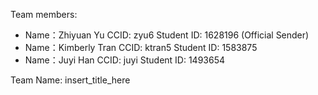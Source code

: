 Team members:
- Name：Zhiyuan Yu    CCID: zyu6             Student ID: 1628196 (Official Sender)
- Name：Kimberly Tran CCID: ktran5           Student ID: 1583875
- Name：Juyi Han      CCID: juyi             Student ID: 1493654

Team Name: insert_title_here

